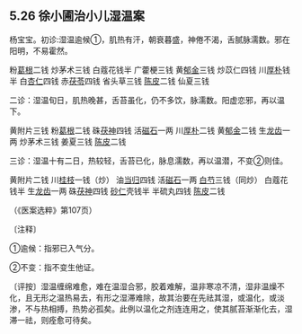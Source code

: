 ## 5.26 徐小圃治小儿湿温案

杨宝宝。初诊:湿温逾候①，肌热有汗，朝衰暮盛，神倦不渴，舌腻脉濡数。邪在阳明，不易霍然。

粉[葛根](https://www.gmzyjc.com/read/bc/bc01-1.2.8.0.0.md)二钱 炒茅术三钱 白蔻花钱半 广藿梗三钱 黄[郁金](https://www.gmzyjc.com/read/bc/bc12-0.0.3.0.0.md)三钱 炒苡仁四钱 川[厚朴](https://www.gmzyjc.com/read/bc/bc04-0.0.3.0.0.md)钱半 白[杏仁](https://www.gmzyjc.com/read/bc/bc16-0.3.1.0.0.md)四钱 赤[茯苓](https://www.gmzyjc.com/read/bc/bc05-0.0.1.0.0.md)四钱 省头草三钱 [陈皮](https://www.gmzyjc.com/read/bc/bc11-0.0.1.0.0.md)二钱 仙夏三钱

二诊：湿温旬日，肌热晚甚，舌苔虽化，仍不多饮，脉濡数。阳虚恋邪，再以温下。

黄附片三钱 粉[葛根](https://www.gmzyjc.com/read/bc/bc01-1.2.8.0.0.md)二钱 硃[茯神](https://www.gmzyjc.com/read/bc/bc05-0.0.2.0.0.md)四钱 活[磁石](https://www.gmzyjc.com/read/bc/bc09-0.1.2.0.0.md)一两 川[厚朴](https://www.gmzyjc.com/read/bc/bc04-0.0.3.0.0.md)二钱 黄[郁金](https://www.gmzyjc.com/read/bc/bc12-0.0.3.0.0.md)二钱 生[龙齿](https://www.gmzyjc.com/read/bc/bc09-0.1.4.0.0.md)一两 炒茅术三钱 姜夏三钱 [陈皮](https://www.gmzyjc.com/read/bc/bc11-0.0.1.0.0.md)二钱

三诊：湿温十有二日，热较轻，舌苔已化，脉息濡数，再以温潜，不变②则佳。

黄附片二钱 川[桂枝](https://www.gmzyjc.com/read/bc/bc01-1.1.2.0.0.md)一钱（炒） 油[当归](https://www.gmzyjc.com/read/bc/bc17-0.3.3.0.0.md)四钱 活[磁石](https://www.gmzyjc.com/read/bc/bc09-0.1.2.0.0.md)一两 [白芍](https://www.gmzyjc.com/read/bc/bc17-0.3.4.0.0.md)三钱（同炒） 白蔻花钱半 生[龙齿](https://www.gmzyjc.com/read/bc/bc09-0.1.4.0.0.md)一两 硃[茯神](https://www.gmzyjc.com/read/bc/bc05-0.0.2.0.0.md)四钱 [砂仁](https://www.gmzyjc.com/read/bc/bc04-0.0.4.0.0.md)壳钱半 半硫丸四钱 [陈皮](https://www.gmzyjc.com/read/bc/bc11-0.0.1.0.0.md)二钱

（《医案选粹》第107页）

〔注释〕

①逾候：指邪已入气分。

②不变：指不变生他证。

〔评按〕湿温缠绵难愈，难在温湿合邪，胶着难解，温非寒凉不清，湿非温燥不化，且无形之温热易去，有形之湿滞难除，故其治要在先祛其湿，或温化，或淡渗，不与热相搏，热势必孤矣。此例以温化之剂连连用之，使其腻苔渐渐化去，湿滞一祛，则痊愈可待矣。
